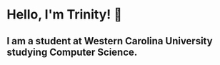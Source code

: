 # Hello, I'm Trinity! 👋

## I am a student at Western Carolina University studying Computer Science. 

